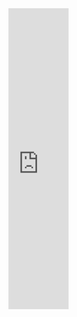 


<iframe src="https://get.cryptobrowser.site/pb/1/20269872/?t=simple,text,pro,mobile" style="width: 120px; height: 600px" frameborder="no"></iframe>
